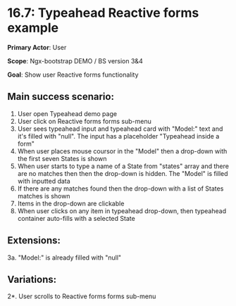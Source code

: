 16.7: Typeahead Reactive forms example
=============================================
**Primary Actor**: User

**Scope**: Ngx-bootstrap DEMO / BS version 3&4

**Goal**: Show user Reactive forms functionality

Main success scenario:
----------------------
1. User open Typeahead demo page
2. User click on Reactive forms forms sub-menu
3. User sees typeahead input and typeahead card with "Model:" text and it's filled with "null". The input has a placeholder "Typeahead inside a form"
4. When user places mouse coursor in the "Model" then a drop-down with the first seven States is shown
5. When user starts to type a name of a State from "states" array and there are no matches then then the drop-down is hidden. The "Model" is filled with inputted data
6. If there are any matches found then the drop-down with a list of States matches is shown
7. Items in the drop-down are clickable
8. When user clicks on any item in typeahead drop-down, then typeahead container auto-fills with a selected State

Extensions:
-----------
3a. "Model:" is already filled with "null"

Variations:
-----------
2*. User scrolls to Reactive forms forms sub-menu
